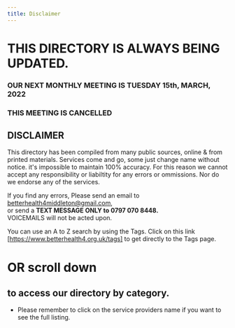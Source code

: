 ```yaml
---
title: Disclaimer
---
```

# THIS DIRECTORY IS ALWAYS BEING UPDATED.  
### OUR NEXT MONTHLY MEETING IS TUESDAY 15th, MARCH, 2022  
### THIS MEETING IS CANCELLED

## DISCLAIMER
This directory has been compiled from many 
public sources, online & from printed
materials. Services come and go, some just
change name without notice.  it's impossible to 
maintain 100% accuracy.  For this reason we
cannot accept any responsibility or liabiltity for any
errors or ommissions. Nor do we endorse any of the
services.

If you find any errors, Please send an email to
[betterhealth4middleton@gmail.com](mailto:betterhealth4middleton@gmail.com),  
or send a 
**TEXT MESSAGE ONLY to 0797 070 8448.**   
VOICEMAILS will not be acted upon.

You can use an A to Z search by using the Tags. Click on this link  [https://www.betterhealth4.org.uk/tags] to get directly to the Tags page.

# OR scroll down 
## to access our directory by category.  
- Please remember to click on the service providers name if you want to see the full listing.
